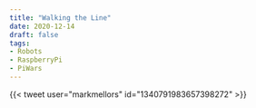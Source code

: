 ```yaml
---
title: "Walking the Line"
date: 2020-12-14
draft: false
tags:
- Robots
- RaspberryPi
- PiWars
---
```


<!--more-->

{{< tweet user="markmellors" id="1340791983657398272" >}}
